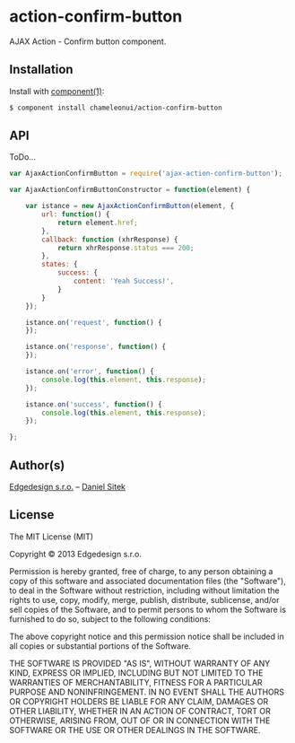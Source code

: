
# action-confirm-button

AJAX Action - Confirm button component.

## Installation

Install with [component(1)](http://component.io):

```sh
$ component install chameleonui/action-confirm-button
```

## API

ToDo...

```js
var AjaxActionConfirmButton = require('ajax-action-confirm-button');

var AjaxActionConfirmButtonConstructor = function(element) {

    var istance = new AjaxActionConfirmButton(element, {
        url: function() {
            return element.href;
        },
        callback: function (xhrResponse) {
            return xhrResponse.status === 200;
        },
        states: {
            success: {
                content: 'Yeah Success!',
            }
        }
    });

    istance.on('request', function() {
    });

    istance.on('response', function() {
    });

    istance.on('error', function() {
        console.log(this.element, this.response);
    });

    istance.on('success', function() {
        console.log(this.element, this.response);
    });

};
```


## Author(s)

[Edgedesign s.r.o.](http://www.edgedesing.cz) – [Daniel Sitek](https://github.com/danielsitek)

## License

The MIT License (MIT)

Copyright © 2013 Edgedesign s.r.o.

Permission is hereby granted, free of charge, to any person obtaining a copy
of this software and associated documentation files (the "Software"), to deal
in the Software without restriction, including without limitation the rights
to use, copy, modify, merge, publish, distribute, sublicense, and/or sell
copies of the Software, and to permit persons to whom the Software is
furnished to do so, subject to the following conditions:

The above copyright notice and this permission notice shall be included in
all copies or substantial portions of the Software.

THE SOFTWARE IS PROVIDED "AS IS", WITHOUT WARRANTY OF ANY KIND, EXPRESS OR
IMPLIED, INCLUDING BUT NOT LIMITED TO THE WARRANTIES OF MERCHANTABILITY,
FITNESS FOR A PARTICULAR PURPOSE AND NONINFRINGEMENT. IN NO EVENT SHALL THE
AUTHORS OR COPYRIGHT HOLDERS BE LIABLE FOR ANY CLAIM, DAMAGES OR OTHER
LIABILITY, WHETHER IN AN ACTION OF CONTRACT, TORT OR OTHERWISE, ARISING FROM,
OUT OF OR IN CONNECTION WITH THE SOFTWARE OR THE USE OR OTHER DEALINGS IN
THE SOFTWARE.